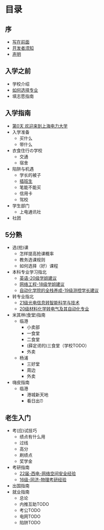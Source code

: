 # 目录

## 序
* [写在前面](README.md)
* [开发者须知](Prologue/开发者文档.md)
* [声明](Prologue/声明.md)

## 入学之前
 * 学校介绍
 * [如何选择专业](BeforeAdmission/如何选择专业.md)
 * 填志愿指南

## 入学指南
* [第0天 欢迎来到上海电力大学](AdmissionGuide/0day.md)
* 入学准备
  * 买什么
  * 带什么
* 衣食住行の学校
  * 交通
  * 宿舍
* 陷阱与机遇
  * 学长的被子
  * [插班生](AdmissionGuide/插班生.md)
  * 笔能不能买
  * 信用卡
  * 驾校
* 学生部门
  * 上电通讯社
* 社团

## 5分熟
* 选(抢)课
  * 怎样提高抢课概率
  * 教务选课规则
  * 如何选择（好）课程
* 本科专业学习指北
  * [英语-20级学姐建议](HalfCooked/学习指南/英语-20级学姐建议.md)
  * [网络工程-18级学姐建议](HalfCooked/学习指南/网络工程-18级学姐建议.md)
  * [自动化学院的全栈养成-19级测控学长建议](HalfCooked/学习指南/自动化学院的全栈养成-19级测控学长建议.md)
* 转专业指北
  * [21级光电信息转智能科学与技术](/HalfCooked/转专业/21级光电转智能科学专业/index.md)
  * [20级材料化学转电气及其自动化专业](HalfCooked/转专业/20级材料化学转电气及其自动化专业.md)
* 米其林(食堂)指南
  * 临港
    * 小卖部
    * 一食堂
    * 二食堂
    * (薛定谔的)三食堂（学校TODO）
    * 外卖
  * 杨浦
    * 三好堂
    * 周边
    * 外卖
* 嗨皮指南
  * 临港
    * 港城新天地
    * 看日出⏰

## 老生入门
* 考(应)试技巧
  * 绩点有什么用
  * 过线
  * 高分
  * 刷绩点
  * 奖学金
* 考研指南
  * [22届-西电-网络空间安全经验](Veteran/考研指南/22届西电网络空间安全考研经验.md)
  * [16级-同济-物理考研经验](Veteran/考研指南/16级同济物理考研经验.md)
* 出国指南
* 就业指南
  * 总论
  * 内推互助TODO
  * 考公TODO
  * 电网TODO
  * 陷阱TODO
